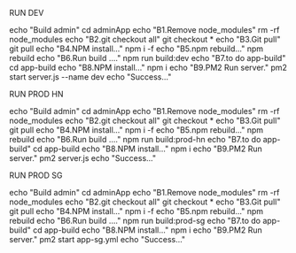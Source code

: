 RUN DEV

echo "Build admin"
cd adminApp
echo "B1.Remove node_modules"
rm -rf node_modules
echo "B2.git checkout all"
git checkout *
echo "B3.Git pull"
git pull
echo "B4.NPM install..."
npm i -f 
echo "B5.npm rebuild..."
npm rebuild
echo "B6.Run build ...."
npm run build:dev
echo "B7.to do app-build"
cd app-build
echo "B8.NPM install..."
npm i
echo "B9.PM2 Run server."
pm2 start server.js --name dev
echo "Success..."

RUN PROD HN

echo "Build admin"
cd adminApp
echo "B1.Remove node_modules"
rm -rf node_modules
echo "B2.git checkout all"
git checkout *
echo "B3.Git pull"
git pull
echo "B4.NPM install..."
npm i -f 
echo "B5.npm rebuild..."
npm rebuild
echo "B6.Run build ...."
npm run build:prod-hn
echo "B7.to do app-build"
cd app-build
echo "B8.NPM install..."
npm i
echo "B9.PM2 Run server."
pm2 server.js 
echo "Success..."

RUN PROD SG

echo "Build admin"
cd adminApp
echo "B1.Remove node_modules"
rm -rf node_modules
echo "B2.git checkout all"
git checkout *
echo "B3.Git pull"
git pull
echo "B4.NPM install..."
npm i -f
echo "B5.npm rebuild..."
npm rebuild
echo "B6.Run build ...."
npm run build:prod-sg
echo "B7.to do app-build"
cd app-build
echo "B8.NPM install..."
npm i
echo "B9.PM2 Run server."
pm2 start app-sg.yml
echo "Success..."